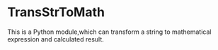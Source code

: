 # TransStrToMath
This is a Python module,which can transform a string to mathematical expression and calculated result.
